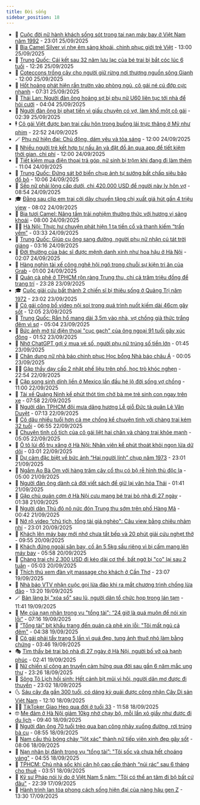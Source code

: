 ```yaml
---
title: Đời sống
sidebar_position: 18
---
```


<!-- dantri-doi-song:START -->
- 🥳 [Cuộc đời nữ hành khách sống sót trong tai nạn máy bay ở Việt Nam năm 1992](https://dantri.com.vn/doi-song/cuoc-doi-nu-hanh-khach-song-sot-trong-tai-nan-may-bay-o-viet-nam-nam-1992-20250920233324407.htm) - 23:01 25/09/2025
- 🌁 [Bia Camel Silver vị nhẹ êm sảng khoái, chinh phục giới trẻ Việt](https://dantri.com.vn/doi-song/bia-camel-silver-vi-nhe-em-sang-khoai-chinh-phuc-gioi-tre-viet-20250925175709037.htm) - 13:00 25/09/2025
- 👀 [Trung Quốc: Cái kết sau 32 năm lưu lạc của bé trai bị bắt cóc lúc 6 tuổi](https://dantri.com.vn/doi-song/trung-quoc-cai-ket-sau-32-nam-luu-lac-cua-be-trai-bi-bat-coc-luc-6-tuoi-20250925170440738.htm) - 12:26 25/09/2025
- 🐻 [Coteccons trồng cây cho người giữ rừng nơi thượng nguồn sông Gianh](https://dantri.com.vn/doi-song/coteccons-trong-cay-cho-nguoi-giu-rung-noi-thuong-nguon-song-gianh-20250925180945641.htm) - 12:00 25/09/2025
- 🦅 [Hốt hoảng phát hiện rắn trườn vào phòng ngủ, cô gái né cú đớp cực nhanh](https://dantri.com.vn/doi-song/hot-hoang-phat-hien-ran-truon-vao-phong-ngu-co-gai-ne-cu-dop-cuc-nhanh-20250925141138430.htm) - 07:31 25/09/2025
- 🦩 [Thái Lan: Người đàn ông hoảng sợ bị phụ nữ U60 liên tục tới nhà để hỏi cưới](https://dantri.com.vn/doi-song/thai-lan-nguoi-dan-ong-hoang-so-bi-phu-nu-u60-lien-tuc-toi-nha-de-hoi-cuoi-20250925101645056.htm) - 04:04 25/09/2025
- 🦏 [Người đàn ông bị phạt tiền vì giấu chuyện có vợ, làm khổ một cô gái](https://dantri.com.vn/doi-song/nguoi-dan-ong-bi-phat-tien-vi-giau-chuyen-co-vo-lam-kho-mot-co-gai-20250924160719017.htm) - 02:39 25/09/2025
- 🕴 [Cô gái Việt được bạn trai cầu hôn trong buồng lái trực thăng ở Mỹ như phim](https://dantri.com.vn/doi-song/co-gai-viet-duoc-ban-trai-cau-hon-trong-buong-lai-truc-thang-o-my-nhu-phim-20250924204905427.htm) - 22:52 24/09/2025
- 🪄 [Phụ nữ hiện đại: Chủ động, dám yêu và tỏa sáng](https://dantri.com.vn/doi-song/phu-nu-hien-dai-chu-dong-dam-yeu-va-toa-sang-20250924145955720.htm) - 12:00 24/09/2025
- 🚦 [Nhiều người trẻ kết hợp tự nấu ăn và đặt đồ ăn qua app để tiết kiệm thời gian, chi phí](https://dantri.com.vn/doi-song/nhieu-nguoi-tre-ket-hop-tu-nau-an-va-dat-do-an-qua-app-de-tiet-kiem-thoi-gian-chi-phi-20250924145950917.htm) - 12:00 24/09/2025
- 🤔 [Tiết kiệm mua điện thoại trả góp, nữ sinh bị trộm khi đang đi làm thêm](https://dantri.com.vn/doi-song/tiet-kiem-mua-dien-thoai-tra-gop-nu-sinh-bi-trom-khi-dang-di-lam-them-20250924121017540.htm) - 11:04 24/09/2025
- 🚦 [Trung Quốc: Đứng sát bờ biển chụp ảnh tự sướng bất chấp siêu bão đổ bộ](https://dantri.com.vn/doi-song/trung-quoc-dung-sat-bo-bien-chup-anh-tu-suong-bat-chap-sieu-bao-do-bo-20250924165610892.htm) - 10:06 24/09/2025
- 🐎 [Sếp nữ phải lòng cấp dưới, chi 420.000 USD để người này ly hôn vợ](https://dantri.com.vn/doi-song/sep-nu-phai-long-cap-duoi-chi-420000-usd-de-nguoi-nay-ly-hon-vo-20250922194112560.htm) - 08:54 24/09/2025
- 🎓 [Đằng sau clip em trai cởi dây chuyền tặng chị xuất giá hút gần 4 triệu view](https://dantri.com.vn/doi-song/dang-sau-clip-em-trai-coi-day-chuyen-tang-chi-xuat-gia-hut-gan-4-trieu-view-20250918193044241.htm) - 08:02 24/09/2025
- 🐘 [Bia tươi Camel: Nâng tầm trải nghiệm thưởng thức với hương vị sảng khoái](https://dantri.com.vn/doi-song/bia-tuoi-camel-nang-tam-trai-nghiem-thuong-thuc-voi-huong-vi-sang-khoai-20250924140340890.htm) - 08:00 24/09/2025
- 🧑‍🏫 [Hà Nội: Thực hư chuyện phát hiện 1 tạ tiền cổ và thanh kiếm “trấn yểm”](https://dantri.com.vn/doi-song/ha-noi-thuc-hu-chuyen-phat-hien-1-ta-tien-co-va-thanh-kiem-tran-yem-20250924101248968.htm) - 03:33 24/09/2025
- 🦒 [Trung Quốc: Giúp cụ ông sang đường, người phụ nữ nhận cú tát trời giáng](https://dantri.com.vn/doi-song/trung-quoc-giup-cu-ong-sang-duong-nguoi-phu-nu-nhan-cu-tat-troi-giang-20250924091733008.htm) - 03:16 24/09/2025
- 🧰 [Đời thường của bác sĩ được mệnh danh xinh như hoa hậu ở Hà Nội](https://dantri.com.vn/doi-song/doi-thuong-cua-bac-si-duoc-menh-danh-xinh-nhu-hoa-hau-o-ha-noi-20250923201518901.htm) - 02:07 24/09/2025
- 🧐 [Hàng nghìn tài xế công nghệ hội ngộ trong chuỗi sự kiện tri ân của Grab](https://dantri.com.vn/doi-song/hang-nghin-tai-xe-cong-nghe-hoi-ngo-trong-chuoi-su-kien-tri-an-cua-grab-20250923181248849.htm) - 01:00 24/09/2025
- 🌮 [Quán cà phê ở TPHCM rộn ràng Trung thu, chi cả trăm triệu đồng để trang trí](https://dantri.com.vn/doi-song/quan-ca-phe-o-tphcm-ron-rang-trung-thu-chi-ca-tram-trieu-dong-de-trang-tri-20250919135556752.htm) - 23:28 23/09/2025
- 🎓 [Cuộc giải cứu bất thành 2 chiến sĩ bị thiêu sống ở Quảng Trị năm 1972](https://dantri.com.vn/doi-song/cuoc-giai-cuu-bat-thanh-2-chien-si-bi-thieu-song-o-quang-tri-nam-1972-20250923094756984.htm) - 23:02 23/09/2025
- 🚀 [Cô gái công bố video nội soi trong quá trình nuốt kiếm dài 46cm gây sốt](https://dantri.com.vn/doi-song/co-gai-cong-bo-video-noi-soi-trong-qua-trinh-nuot-kiem-dai-46cm-gay-sot-20250922223628404.htm) - 12:05 23/09/2025
- 🤖 [Trung Quốc: Rắn hổ mang dài 3,5m vào nhà, vợ chồng già thức trắng đêm vì sợ](https://dantri.com.vn/doi-song/trung-quoc-ran-ho-mang-dai-35m-vao-nha-vo-chong-gia-thuc-trang-dem-vi-so-20250923111210387.htm) - 05:04 23/09/2025
- 🤩 [Bức ảnh mờ từ điện thoại &quot;cục gạch&quot; của ông ngoại 91 tuổi gây xúc động](https://dantri.com.vn/doi-song/buc-anh-mo-tu-dien-thoai-cuc-gach-cua-ong-ngoai-91-tuoi-gay-xuc-dong-20250923002546706.htm) - 01:52 23/09/2025
- 👹 [Nhờ ChatGPT gợi ý mua vé số, người phụ nữ trúng số tiền lớn](https://dantri.com.vn/doi-song/nho-chatgpt-goi-y-mua-ve-so-nguoi-phu-nu-trung-so-tien-lon-20250923012732950.htm) - 01:45 23/09/2025
- 🦩 [Chân dung nữ nhà báo chinh phục Học bổng Nhà báo châu Á](https://dantri.com.vn/doi-song/chan-dung-nu-nha-bao-chinh-phuc-hoc-bong-nha-bao-chau-a-20250922225919743.htm) - 00:05 23/09/2025
- 🧑‍🏫 [Gặp thầy dạy cấp 2 nhặt phế liệu trên phố, học trò khóc nghẹn](https://dantri.com.vn/doi-song/gap-thay-day-cap-2-nhat-phe-lieu-tren-pho-hoc-tro-khoc-nghen-20250920193332372.htm) - 22:54 22/09/2025
- 🌈 [Cặp song sinh dính liền ở Mexico lần đầu hé lộ đời sống vợ chồng](https://dantri.com.vn/doi-song/cap-song-sinh-dinh-lien-o-mexico-lan-dau-he-lo-doi-song-vo-chong-20250922150152769.htm) - 11:00 22/09/2025
- 💃 [Tài xế Quảng Ninh kể phút thót tim chở bà mẹ trẻ sinh con ngay trên xe](https://dantri.com.vn/doi-song/tai-xe-quang-ninh-ke-phut-thot-tim-cho-ba-me-tre-sinh-con-ngay-tren-xe-20250922131346374.htm) - 07:58 22/09/2025
- 💂 [Người dân TPHCM đội mưa dâng hương Lễ giỗ Đức tả quân Lê Văn Duyệt](https://dantri.com.vn/doi-song/nguoi-dan-tphcm-doi-mua-dang-huong-le-gio-duc-ta-quan-le-van-duyet-20250922122423323.htm) - 07:13 22/09/2025
- 🦏 [Cô dâu nhiều tuổi hơn cả mẹ chồng kể chuyện tình với chàng trai kém 32 tuổi](https://dantri.com.vn/doi-song/co-dau-nhieu-tuoi-hon-ca-me-chong-ke-chuyen-tinh-voi-chang-trai-kem-32-tuoi-20250921111403522.htm) - 06:55 22/09/2025
- 🤡 [Chuyện tình cổ tích của cô gái liệt hai chân và chàng trai khỏe mạnh](https://dantri.com.vn/doi-song/chuyen-tinh-co-tich-cua-co-gai-liet-hai-chan-va-chang-trai-khoe-manh-20250918083331088.htm) - 05:05 22/09/2025
- 🫶 [Ô tô lùi đổ trụ xăng ở Hà Nội: Nhân viên kể phút thoát khỏi ngọn lửa dữ dội](https://dantri.com.vn/doi-song/o-to-lui-do-tru-xang-o-ha-noi-nhan-vien-ke-phut-thoat-khoi-ngon-lua-du-doi-20250921223627255.htm) - 03:01 22/09/2025
- 💪 [Dự cảm đặc biệt về bức ảnh “Hai người lính” chụp năm 1973](https://dantri.com.vn/doi-song/du-cam-dac-biet-ve-buc-anh-hai-nguoi-linh-chup-nam-1973-20250918100719405.htm) - 23:01 21/09/2025
- 🦅 [Ngắm Ao Bà Om với hàng trăm cây cổ thụ có bộ rễ hình thù độc lạ](https://dantri.com.vn/doi-song/ngam-ao-ba-om-voi-hang-tram-cay-co-thu-co-bo-re-hinh-thu-doc-la-20250903123143429.htm) - 05:00 21/09/2025
- 🧠 [Người đàn ông dành cả đời viết sách để giữ lại văn hóa Thái](https://dantri.com.vn/doi-song/nguoi-dan-ong-danh-ca-doi-viet-sach-de-giu-lai-van-hoa-thai-20250917212726118.htm) - 01:41 21/09/2025
- 🦅 [Gặp chủ quán cơm ở Hà Nội cưu mang bé trai bỏ nhà đi 27 ngày](https://dantri.com.vn/doi-song/gap-chu-quan-com-o-ha-noi-cuu-mang-be-trai-bo-nha-di-27-ngay-20250920092217394.htm) - 01:38 21/09/2025
- 💪 [Người dân Thủ đô nô nức đón Trung thu sớm trên phố Hàng Mã](https://dantri.com.vn/doi-song/nguoi-dan-thu-do-no-nuc-don-trung-thu-som-tren-pho-hang-ma-20250920122714360.htm) - 00:42 21/09/2025
- 🧐 [Nở rộ video “chủ tịch, tổng tài giả nghèo&quot;: Câu view bằng chiêu nhảm nhí](https://dantri.com.vn/doi-song/no-ro-video-chu-tich-tong-tai-gia-ngheo-cau-view-bang-chieu-nham-nhi-20250919204717716.htm) - 23:01 20/09/2025
- 👀 [Khách lên máy bay mới nhớ chưa tắt bếp và 20 phút giải cứu nghẹt thở](https://dantri.com.vn/doi-song/khach-len-may-bay-moi-nho-chua-tat-bep-va-20-phut-giai-cuu-nghet-tho-20250920160537594.htm) - 09:55 20/09/2025
- 🎉 [Khách đứng ngoài sân bay, cố ăn 5,5kg sầu riêng vì bị cấm mang lên máy bay](https://dantri.com.vn/doi-song/khach-dung-ngoai-san-bay-co-an-55kg-sau-rieng-vi-bi-cam-mang-len-may-bay-20250920122454647.htm) - 05:58 20/09/2025
- 💂 [Chàng trai chi 2.300 USD đi kéo dài cơ thể, bất ngờ bị &quot;co&quot; lại sau 2 tuần](https://dantri.com.vn/doi-song/chang-trai-chi-2300-usd-di-keo-dai-co-the-bat-ngo-bi-co-lai-sau-2-tuan-20250920103527663.htm) - 05:03 20/09/2025
- 🚀 [Thích thú xem đàn vịt massage cho khách ở Cần Thơ](https://dantri.com.vn/doi-song/thich-thu-xem-dan-vit-massage-cho-khach-o-can-tho-20250918130747125.htm) - 23:07 19/09/2025
- 👹 [Nhà báo VTV nhận cuộc gọi lừa đảo khi ra mắt chương trình chống lừa đảo](https://dantri.com.vn/doi-song/nha-bao-vtv-nhan-cuoc-goi-lua-dao-khi-ra-mat-chuong-trinh-chong-lua-dao-20250919191431106.htm) - 13:20 19/09/2025
- 🪄 [Bản làng bị &quot;xóa sổ&quot; sau lũ, người dân tổ chức họp trong lán tạm](https://dantri.com.vn/doi-song/ban-lang-bi-xoa-so-sau-lu-nguoi-dan-to-chuc-hop-trong-lan-tam-20250919162205644.htm) - 11:41 19/09/2025
- 🌁 [Mẹ của nạn nhân trong vụ &quot;tổng tài&quot;: “24 giờ là quá muộn để nói xin lỗi”](https://dantri.com.vn/doi-song/me-cua-nan-nhan-trong-vu-tong-tai-24-gio-la-qua-muon-de-noi-xin-loi-20250919133929685.htm) - 07:16 19/09/2025
- 🌋 [“Tổng tài” bịt khẩu trang đến quán cà phê xin lỗi: &quot;Tôi mất ngủ cả đêm&quot;](https://dantri.com.vn/doi-song/tong-tai-bit-khau-trang-den-quan-ca-phe-xin-loi-toi-mat-ngu-ca-dem-20250919113252170.htm) - 04:38 19/09/2025
- 🦆 [Cô gái phải tẩy trang 5 lần vì quá đẹp, tung ảnh thuở nhỏ làm bằng chứng](https://dantri.com.vn/doi-song/co-gai-phai-tay-trang-5-lan-vi-qua-dep-tung-anh-thuo-nho-lam-bang-chung-20250918150347493.htm) - 03:46 19/09/2025
- 🎭 [Tìm thấy bé trai bỏ nhà đi 27 ngày ở Hà Nội, người bố vỡ oà hạnh phúc](https://dantri.com.vn/doi-song/tim-thay-be-trai-bo-nha-di-27-ngay-o-ha-noi-nguoi-bo-vo-oa-hanh-phuc-20250918222401052.htm) - 02:41 19/09/2025
- 🤡 [Nữ chiến sĩ công an truyền cảm hứng qua đời sau gần 6 năm mắc ung thư](https://dantri.com.vn/doi-song/nu-chien-si-cong-an-truyen-cam-hung-qua-doi-sau-gan-6-nam-mac-ung-thu-20250918220142462.htm) - 23:26 18/09/2025
- 🦩 [Sông Tô Lịch hồi sinh: Hết cảnh bịt mũi vì hôi, người dân mơ được đi thuyền](https://dantri.com.vn/doi-song/song-to-lich-hoi-sinh-het-canh-bit-mui-vi-hoi-nguoi-dan-mo-duoc-di-thuyen-20250917181820994.htm) - 23:02 18/09/2025
- 🌜 [Sáu cây đa gần 300 tuổi, có dáng kỳ quái được công nhận Cây Di sản Việt Nam](https://dantri.com.vn/doi-song/sau-cay-da-gan-300-tuoi-co-dang-ky-quai-duoc-cong-nhan-cay-di-san-viet-nam-20250918182337621.htm) - 12:10 18/09/2025
- 🧑‍🏫 [TikToker Giao Heo qua đời ở tuổi 33](https://dantri.com.vn/doi-song/tiktoker-giao-heo-qua-doi-o-tuoi-33-20250918182249064.htm) - 11:58 18/09/2025
- 🤓 [Mẹ đảm ở Hà Nội giảm 10kg nhờ chạy bộ, mỗi lần xỏ giầy như được đi du lịch](https://dantri.com.vn/doi-song/me-dam-o-ha-noi-giam-10kg-nho-chay-bo-moi-lan-xo-giay-nhu-duoc-di-du-lich-20250918160546621.htm) - 09:40 18/09/2025
- 🤗 [Người đàn ông 70 tuổi trèo qua ban công nhảy xuống đường, rơi trúng bà cụ](https://dantri.com.vn/doi-song/nguoi-dan-ong-70-tuoi-treo-qua-ban-cong-nhay-xuong-duong-roi-trung-ba-cu-20250918110909751.htm) - 08:55 18/09/2025
- 🦒 [Nam cầu thủ bóng chày &quot;lột xác&quot; thành nữ tiếp viên xinh đẹp gây sốt](https://dantri.com.vn/doi-song/nam-cau-thu-bong-chay-lot-xac-thanh-nu-tiep-vien-xinh-dep-gay-sot-20250918145445498.htm) - 08:06 18/09/2025
- 💂 [Nạn nhân bị đánh trong vụ “tổng tài”: &quot;Tôi sốc và chưa hết choáng váng&quot;](https://dantri.com.vn/doi-song/nan-nhan-bi-danh-trong-vu-tong-tai-toi-soc-va-chua-het-choang-vang-20250918113124151.htm) - 04:55 18/09/2025
- 🚀 [TPHCM: Chủ nhà sốc khi căn hộ cao cấp thành “núi rác” sau 6 tháng cho thuê](https://dantri.com.vn/doi-song/tphcm-chu-nha-soc-khi-can-ho-cao-cap-thanh-nui-rac-sau-6-thang-cho-thue-20250918104101607.htm) - 03:51 18/09/2025
- 🐲 [Kỹ sư Pháp nói lý do ở Việt Nam 5 năm: &quot;Tôi có thể an tâm đi bộ bất cứ đâu&quot;](https://dantri.com.vn/doi-song/ky-su-phap-noi-ly-do-o-viet-nam-5-nam-toi-co-the-an-tam-di-bo-bat-cu-dau-20250917193153339.htm) - 22:39 17/09/2025
- 🎡 [Hành trình lan tỏa phong cách sống hiện đại của nàng hậu gen Z](https://dantri.com.vn/doi-song/hanh-trinh-lan-toa-phong-cach-song-hien-dai-cua-nang-hau-gen-z-20250917195302187.htm) - 13:30 17/09/2025<!-- dantri-doi-song:END -->
